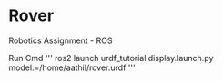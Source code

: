 # Rover
Robotics Assignment - ROS

Run Cmd
'''
ros2 launch urdf_tutorial display.launch.py model:=/home/aathil/rover.urdf
'''
